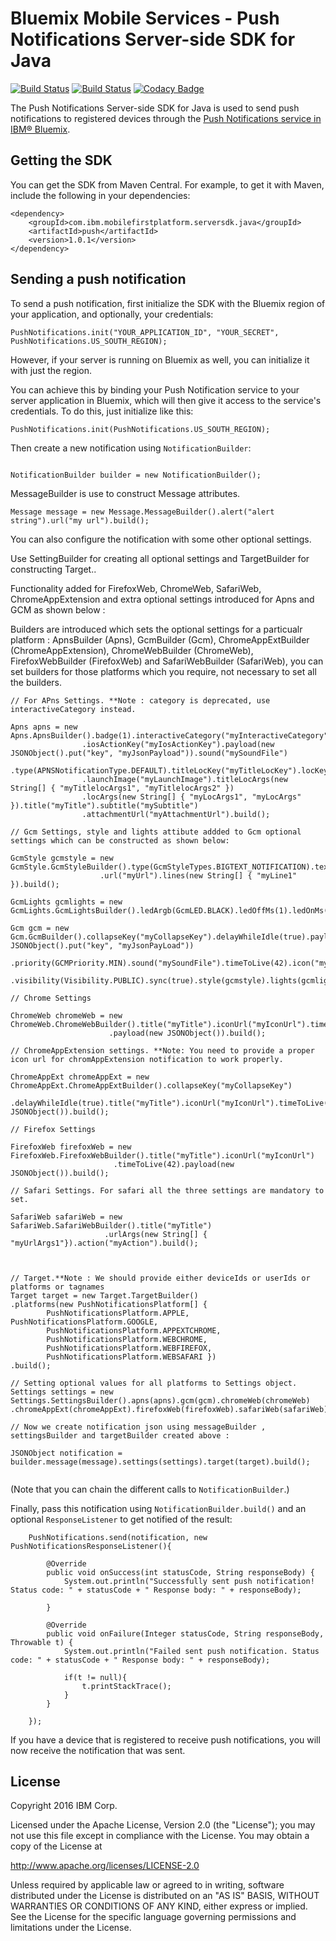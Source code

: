 # Bluemix Mobile Services - Push Notifications Server-side SDK for Java
[![Build Status](https://travis-ci.org/ibm-bluemix-mobile-services/bms-pushnotifications-serversdk-java.svg?branch=master)](https://travis-ci.org/ibm-bluemix-mobile-services/bms-pushnotifications-serversdk-java)
[![Build Status](https://travis-ci.org/ibm-bluemix-mobile-services/bms-pushnotifications-serversdk-java.svg?branch=development)](https://travis-ci.org/ibm-bluemix-mobile-services/bms-pushnotifications-serversdk-java)
[![Codacy Badge](https://api.codacy.com/project/badge/Grade/fe43788a157c4c4b971a8918d29c4469)](https://www.codacy.com/app/ibm-bluemix-mobile-services/bms-pushnotifications-serversdk-java?utm_source=github.com&amp;utm_medium=referral&amp;utm_content=ibm-bluemix-mobile-services/bms-pushnotifications-serversdk-java&amp;utm_campaign=Badge_Grade)

The Push Notifications Server-side SDK for Java is used to send push notifications to registered devices through the [Push Notifications service in IBM® Bluemix](https://console.ng.bluemix.net/docs/services/mobilepush/index.html).

## Getting the SDK

You can get the SDK from Maven Central. For example, to get it with Maven, include the following in your dependencies:

```
<dependency>
	<groupId>com.ibm.mobilefirstplatform.serversdk.java</groupId>
	<artifactId>push</artifactId>
	<version>1.0.1</version>
</dependency>
```

## Sending a push notification

To send a push notification, first initialize the SDK with the Bluemix region of your application, and optionally, your credentials:

```
PushNotifications.init("YOUR_APPLICATION_ID", "YOUR_SECRET", PushNotifications.US_SOUTH_REGION); 
```

However, if your server is running on Bluemix as well, you can initialize it with just the region. 

You can achieve this by binding your Push Notification service to your server application in Bluemix, which will then give it access to the service's credentials. To do this, just initialize like this:

```
PushNotifications.init(PushNotifications.US_SOUTH_REGION);
```

Then create a new notification using `NotificationBuilder`:

```

NotificationBuilder builder = new NotificationBuilder(); 

``` 

MessageBuilder is use to construct Message attributes.

```
Message message = new Message.MessageBuilder().alert("alert string").url("my url").build();

```
You can also configure the notification with some other optional settings.

Use SettingBuilder for creating all optional settings and TargetBuilder for constructing Target..

Functionality added for FirefoxWeb, ChromeWeb, SafariWeb, ChromeAppExtension and extra optional settings introduced for Apns and GCM as shown below :

Builders are introduced which sets the optional settings for a particualr platform : ApnsBuilder (Apns), GcmBuilder (Gcm), ChromeAppExtBuilder (ChromeAppExtension), ChromeWebBuilder (ChromeWeb), 
FirefoxWebBuilder (FirefoxWeb) and SafariWebBuilder (SafariWeb), you can set builders for those platforms which you require, not necessary to set all the builders. 

```
// For APns Settings. **Note : category is deprecated, use interactiveCategory instead.
	
Apns apns = new Apns.ApnsBuilder().badge(1).interactiveCategory("myInteractiveCategory")
				.iosActionKey("myIosActionKey").payload(new JSONObject().put("key", "myJsonPayload")).sound("mySoundFile")
				.type(APNSNotificationType.DEFAULT).titleLocKey("myTitleLocKey").locKey("myLocKey")
				.launchImage("myLaunchImage").titleLocArgs(new String[] { "myTitlelocArgs1", "myTitlelocArgs2" })
				.locArgs(new String[] { "myLocArgs1", "myLocArgs" }).title("myTitle").subtitle("mySubtitle")
				.attachmentUrl("myAttachmentUrl").build();

// Gcm Settings, style and lights attibute addded to Gcm optional settings which can be constructed as shown below:

GcmStyle gcmstyle = new GcmStyle.GcmStyleBuilder().type(GcmStyleTypes.BIGTEXT_NOTIFICATION).text("myText").title("myTitle")
				    .url("myUrl").lines(new String[] { "myLine1" }).build();

GcmLights gcmlights = new GcmLights.GcmLightsBuilder().ledArgb(GcmLED.BLACK).ledOffMs(1).ledOnMs(1).build();

Gcm gcm = new Gcm.GcmBuilder().collapseKey("myCollapseKey").delayWhileIdle(true).payload(new JSONObject().put("key", "myJsonPayLoad"))
		  .priority(GCMPriority.MIN).sound("mySoundFile").timeToLive(42).icon("myIcon")
	   	  .visibility(Visibility.PUBLIC).sync(true).style(gcmstyle).lights(gcmlights).build();

// Chrome Settings	
	
ChromeWeb chromeWeb = new ChromeWeb.ChromeWebBuilder().title("myTitle").iconUrl("myIconUrl").timeToLive(42)
					  .payload(new JSONObject()).build();

// ChromeAppExtension settings. **Note: You need to provide a proper icon url for chromAppExtension notification to work properly.		

ChromeAppExt chromeAppExt = new ChromeAppExt.ChromeAppExtBuilder().collapseKey("myCollapseKey")
							.delayWhileIdle(true).title("myTitle").iconUrl("myIconUrl").timeToLive(42).payload(new JSONObject()).build();

// Firefox Settings		

FirefoxWeb firefoxWeb = new FirefoxWeb.FirefoxWebBuilder().title("myTitle").iconUrl("myIconUrl")
					   .timeToLive(42).payload(new JSONObject()).build();

// Safari Settings. For safari all the three settings are mandatory to set.	
	
SafariWeb safariWeb = new SafariWeb.SafariWebBuilder().title("myTitle")
					 .urlArgs(new String[] { "myUrlArgs1"}).action("myAction").build();



// Target.**Note : We should provide either deviceIds or userIds or platforms or tagnames
Target target = new Target.TargetBuilder()
.platforms(new PushNotificationsPlatform[] {
		PushNotificationsPlatform.APPLE, PushNotificationsPlatform.GOOGLE,
		PushNotificationsPlatform.APPEXTCHROME,
		PushNotificationsPlatform.WEBCHROME,
		PushNotificationsPlatform.WEBFIREFOX,
		PushNotificationsPlatform.WEBSAFARI })
.build();
		
// Setting optional values for all platforms to Settings object.
Settings settings = new Settings.SettingsBuilder().apns(apns).gcm(gcm).chromeWeb(chromeWeb)
.chromeAppExt(chromeAppExt).firefoxWeb(firefoxWeb).safariWeb(safariWeb).build();
		
// Now we create notification json using messageBuilder , settingsBuilder and targetBuilder created above :

JSONObject notification = builder.message(message).settings(settings).target(target).build();
	
```
(Note that you can chain the different calls to `NotificationBuilder`.)

Finally, pass this notification using `NotificationBuilder.build()` and an optional `ResponseListener` to get notified of the result:

```
	PushNotifications.send(notification, new PushNotificationsResponseListener(){

		@Override
		public void onSuccess(int statusCode, String responseBody) {
			System.out.println("Successfully sent push notification! Status code: " + statusCode + " Response body: " + responseBody);
			
		}

		@Override
		public void onFailure(Integer statusCode, String responseBody, Throwable t) {
			System.out.println("Failed sent push notification. Status code: " + statusCode + " Response body: " + responseBody);
				
			if(t != null){
				t.printStackTrace();
			}
		}
			
	});
```

If you have a device that is registered to receive push notifications, you will now receive the notification that was sent.

## License

Copyright 2016 IBM Corp.

Licensed under the Apache License, Version 2.0 (the "License"); you may not use this file except in compliance with the License. You may obtain a copy of the License at

http://www.apache.org/licenses/LICENSE-2.0

Unless required by applicable law or agreed to in writing, software distributed under the License is distributed on an "AS IS" BASIS, WITHOUT WARRANTIES OR CONDITIONS OF ANY KIND, either express or implied. See the License for the specific language governing permissions and limitations under the License.
